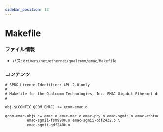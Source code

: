 ```yaml
---
sidebar_position: 13
---
```

# Makefile

### ファイル情報

- パス: `drivers/net/ethernet/qualcomm/emac/Makefile`

### コンテンツ

```txt
# SPDX-License-Identifier: GPL-2.0-only
#
# Makefile for the Qualcomm Technologies, Inc. EMAC Gigabit Ethernet driver
#

obj-$(CONFIG_QCOM_EMAC) += qcom-emac.o

qcom-emac-objs := emac.o emac-mac.o emac-phy.o emac-sgmii.o emac-ethtool.o \
		  emac-sgmii-fsm9900.o emac-sgmii-qdf2432.o \
		  emac-sgmii-qdf2400.o

```
